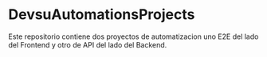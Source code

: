# DevsuAutomationsProjects
Este repositorio contiene dos proyectos de automatizacion uno E2E del lado del Frontend y otro de API del lado del Backend.
